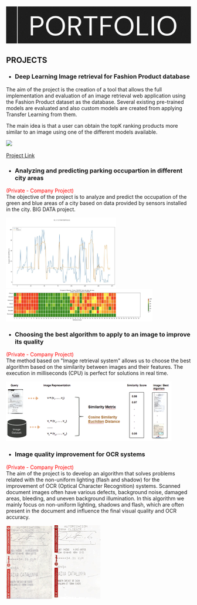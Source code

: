 [![header][header-url]][header-link]

## PROJECTS

* ### Deep Learning Image retrieval for Fashion Product database

The aim of the project is the creation of a tool that allows the full implementation and evaluation of an image retrieval web application using the Fashion Product dataset as the database. Several existing pre-trained models are evaluated and also custom models are created from applying Transfer Learning from them.

The main idea is that a user can obtain the topK ranking products more similar to an image using one of the different models available.

<img src="images/frontend-example-t-shirt-product_fashion.gif" width="600"/>

[Project Link](https://github.com/ferran-candela/upc-aidl-2021-image-retrieval)

* ### Analyzing and predicting parking occupartion in different city areas 
<span style="color: red;">(Private - Company Project)</span>
<br>
The objective of the project is to analyze and predict the occupation of the green and blue areas of a city based on data provided by sensors installed in the city.
BIG DATA project.

<p float="left">
  <img src="/images/prediction.png" width="300" /> 
  <img src="images/occup.png" width="400" />
</p>


* ### Choosing the best algorithm to apply to an image to improve its quality 
<span style="color: red;">(Private - Company Project)</span>
<br> 
The method based on "Image retrieval system" allows us to choose the best algorithm based on the similarity between images and their features.
The execution in milliseconds (CPU) is perfect for solutions in real time.

<img src="images/similarity.png"/>

* ### Image quality improvement for OCR systems 
<span style="color: red;">(Private - Company Project)</span>
<br> 
The aim of the project is to develop  an algorithm that solves problems related with the non-uniform lighting (flash and shadow) for the improvement of OCR (Optical Character Recognition) systems.
Scanned document images often have various defects, background noise, damaged areas, bleeding, and uneven background illumination. In this algorithm we mainly focus on non-uniform lighting, shadows and flash, which are often present in the document and influence the final visual quality and OCR accuracy.

<p float="left">
  <img src="images/ticket1.png" /> 
  <img src="images/ticket2.png" />
</p>
<!-- Markdown link & img dfn's -->

[header-url]:  images/portfolio_img.png
[header-link]: https://github.com/jordimonta
[retrievalsys-image]: images/frontend-example-t-shirt-product_fashion.gif